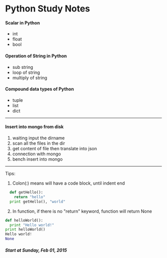 # Python Study Notes

#### Scalar in Python
- int
- float
- bool

#### Operation of String in Python
- sub string
- loop of string
- multiply of string

#### Compound data types of Python
- tuple
- list
- dict

---

#### Insert into mongo from disk

1. waiting input the dirname
2. scan all the files in the dir
3. get content of file then translate into json
4. connection with mongo
5. bench insert into mongo

---

Tips:
1. Colon(:) means will have a code block, until indent end
  ```python
    def getHello():
      return "hello"
    print getHello(), "world"
  ```
2. In function, if there is no "return" keyword, function will return None
  ```python
  def helloWorld():
    print "Hello world!"
  print helloWorld()
  Hello world!
  None
  ```
##### Start at Sunday, Feb 01, 2015
